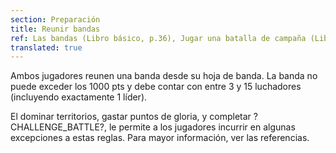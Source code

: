```yaml
---
section: Preparación
title: Reunir bandas
ref: Las bandas (Libro básico, p.36), Jugar una batalla de campaña (Libro básico, p.65), Incluir monstruos en tu banda (Monstruos & mercenarios, p.46), Incluir aliados en tu banda (Monstruos & mercenarios, p.52), y Erratas de Warcry 9/2019.
translated: true
---
```


Ambos jugadores reunen una banda desde su hoja de banda. La banda no puede exceder los 1000 pts y debe contar con entre 3 y 15 luchadores (incluyendo exactamente 1 líder).

El dominar territorios, gastar puntos de gloria, y completar ?CHALLENGE_BATTLE?, le permite a los jugadores incurrir en algunas excepciones a estas reglas. Para mayor información, ver las referencias.
